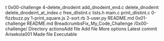 t
0x00-challenge
4-delete_dnodeint
add_dnodeint_end.c
delete_dnodeint
delete_dnodeint_at_index.c
free_dlistint.c
lists.h
main.c
print_dlistint.c
0-fizzbuzz.py
1-print_square.js
2-sort.rb
3-user.py
README.md
0x01-challenge
README.md
BreadcrumbsFix_My_Code_Challenge
/0x00-challenge/
Directory actionsAdd file
Add file
More options
Latest commit
Arisekola001
Made file Executable
